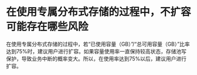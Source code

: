 # 在使用专属分布式存储的过程中，不扩容可能存在哪些风险<a name="dss_faq_007"></a>

在使用专属分布式存储的过程中，若“已使用容量（GB）”/“总可用容量（GB）”比率达到75%时，建议用户进行扩容。如果容量使用率一直保持较高状态，存储池写保护，导致业务中断的概率变大。所以，在使用率达到75%以后，建议用户进行扩容。

